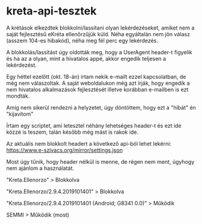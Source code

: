 # kreta-api-tesztek
A krétások elkezdtek blokkolni/lassítani olyan lekérdezéseket, amiket nem a saját fejlesztésű eKréta ellenőrzűjük küld.
Néha egyáltalán nem jön válasz (asszem 104-es hibakód), néha meg fél perc egy lekérdezés.

A blokkolás/lassítást úgy oldották meg, hogy a UserAgent header-t figyelik és ha az a olyan, mint a hivatalos appé, akkor engedik teljesen a lekérdezést.

Egy héttel ezelőtt (okt. 18-án) írtam nekik e-mailt ezzel kapcsolatban, de még nem válaszoltak. A saját weboldalukon még azt írják, hogy engedik a nem hivatalos alkalmazások fejlesztését illetve korábban e-mailben is ezt mondták.

Amíg nem sikerül rendezni a helyzetet, úgy döntöttem, hogy ezt a "hibát" én "kijavítom"

Írtam egy scriptet, ami letesztel néhány lehetséges header-t és ezt ide közzé is teszem, talán később még mást is rakok ide.

Az aktuális nem blokkolt headert a következő api-ból lehet lekérni: https://www.e-szivacs.org/mirror/settings.json

Most úgy tűnik, hogy header nélkül is menne, de régen nem ment, úgyhogy nem ajánlom a használatát.

"Kreta.Ellenorzo"                                       > Blokkolva

"Kreta.Ellenorzo/2.9.4.2019101401"                      > Blokkolva

"Kreta.Ellenorzo/2.9.4.2019101401 (Android; G8341 0.0)" > Működik

SEMMI                                                   > Működik (most)
